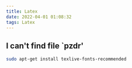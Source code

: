 ```yaml
---
title: Latex
date: 2022-04-01 01:08:32
tags: Latex
---
```

## I can't find file `pzdr'

```bash
sudo apt-get install texlive-fonts-recommended
```
